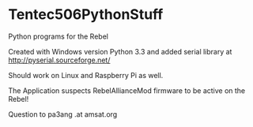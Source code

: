 Tentec506PythonStuff
====================

Python programs for the Rebel 

Created with Windows version Python 3.3 and added serial library at http://pyserial.sourceforge.net/

Should work on Linux and Raspberry Pi as well.

The Application suspects RebelAllianceMod firmware to be active on the Rebel!

Question to pa3ang .at amsat.org
